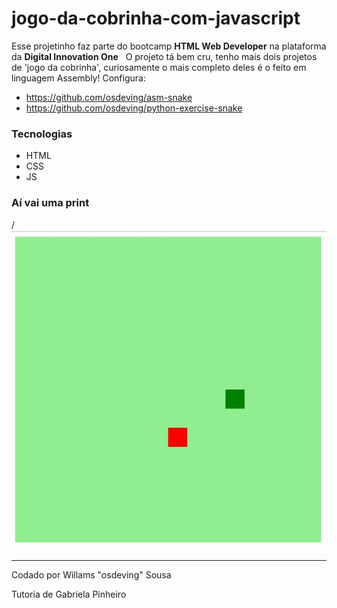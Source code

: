# jogo-da-cobrinha-com-javascript

Esse projetinho faz parte do bootcamp **HTML Web Developer** na plataforma da **Digital Innovation One**
&nbsp;
O projeto tá bem cru, tenho mais dois projetos de 'jogo da cobrinha', curiosamente o mais completo deles é o feito em linguagem Assembly! Configura:
- https://github.com/osdeving/asm-snake
- https://github.com/osdeving/python-exercise-snake

### Tecnologias

- HTML
- CSS
- JS


### Aí vai uma print

/![print](https://github.com/osdeving/jogo-da-cobrinha-com-javascript/blob/master/print.jpg?raw=true)

---
Codado por Willams "osdeving" Sousa
&nbsp;

Tutoria de Gabriela Pinheiro
